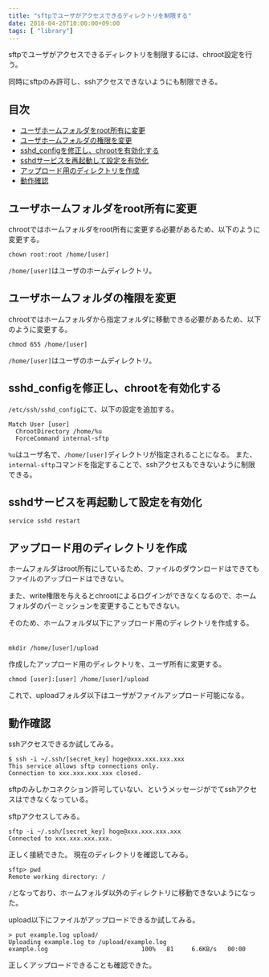 ```yaml
---
title: "sftpでユーザがアクセスできるディレクトリを制限する"
date: 2018-04-26T10:00:00+09:00
tags: [ "library"]
---
```


sftpでユーザがアクセスできるディレクトリを制限するには、chroot設定を行う。

同時にsftpのみ許可し、sshアクセスできないようにも制限できる。

## 目次
- [ユーザホームフォルダをroot所有に変更](#ユーザホームフォルダをroot所有に変更)
- [ユーザホームフォルダの権限を変更](#ユーザホームフォルダの権限を変更)
- [sshd_configを修正し、chrootを有効化する](#sshd_configを修正し、chrootを有効化する)
- [sshdサービスを再起動して設定を有効化](#sshdサービスを再起動して設定を有効化)
- [アップロード用のディレクトリを作成](#アップロード用のディレクトリを作成)
- [動作確認](#動作確認)

## ユーザホームフォルダをroot所有に変更
chrootではホームフォルダをroot所有に変更する必要があるため、以下のように変更する。

```
chown root:root /home/[user]
```

`/home/[user]`はユーザのホームディレクトリ。

## ユーザホームフォルダの権限を変更
chrootではホームフォルダから指定フォルダに移動できる必要があるため、以下のように変更する。

```
chmod 655 /home/[user]
```

`/home/[user]`はユーザのホームディレクトリ。


## sshd_configを修正し、chrootを有効化する
`/etc/ssh/sshd_config`にて、以下の設定を追加する。

```
Match User [user]
  ChrootDirectory /home/%u
  ForceCommand internal-sftp
```

`%u`はユーザ名で、`/home/[user]`ディレクトリが指定されることになる。
また、`internal-sftp`コマンドを指定することで、sshアクセスもできないように制限できる。

## sshdサービスを再起動して設定を有効化

```
service sshd restart
```

## アップロード用のディレクトリを作成
ホームフォルダはroot所有にしているため、ファイルのダウンロードはできてもファイルのアップロードはできない。  

また、write権限を与えるとchrootによるログインができなくなるので、ホームフォルダのパーミッションを変更することもできない。

そのため、ホームフォルダ以下にアップロード用のディレクトリを作成する。
　
```
mkdir /home/[user]/upload
```

作成したアップロード用のディレクトリを、ユーザ所有に変更する。

```
chmod [user]:[user] /home/[user]/upload
```

これで、uploadフォルダ以下はユーザがファイルアップロード可能になる。


## 動作確認

sshアクセスできるか試してみる。
```
$ ssh -i ~/.ssh/[secret_key] hoge@xxx.xxx.xxx.xxx
This service allows sftp connections only.
Connection to xxx.xxx.xxx.xxx closed.
```

sftpのみしかコネクション許可していない、というメッセージがでてsshアクセスはできなくなっている。

sftpアクセスしてみる。
```
sftp -i ~/.ssh/[secret_key] hoge@xxx.xxx.xxx.xxx
Connected to xxx.xxx.xxx.xxx.
```

正しく接続できた。
現在のディレクトリを確認してみる。

```
sftp> pwd
Remote working directory: /
```

`/`となっており、ホームフォルダ以外のディレクトリに移動できないようになった。

upload以下にファイルがアップロードできるか試してみる。

```
> put example.log upload/
Uploading example.log to /upload/example.log
example.log                          100%   81     6.6KB/s   00:00
```

正しくアップロードできることも確認できた。
